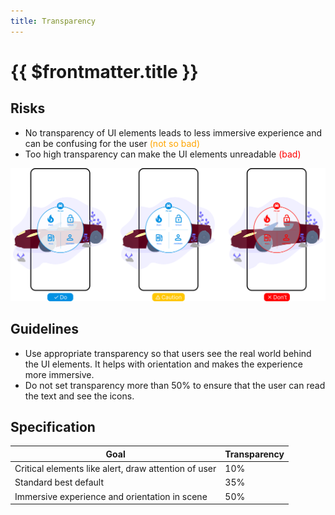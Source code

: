 ```yaml
---
title: Transparency
---
```


# {{ $frontmatter.title }}

## Risks

- No transparency of UI elements leads to less immersive experience and can be confusing for the user
  <span style="color: orange">(not so bad)</span>
- Too high transparency can make the UI elements unreadable <span style="color: red">(bad)</span>

<picture>
    <source srcset="../assets/guidelines/Transparency/Mobile.svg" media="(max-width: 576px)">
    <img src="../assets/guidelines/Transparency/Desktop.svg" alt="" class="do-dont-picture">
</picture>

## Guidelines

- Use appropriate transparency so that users see the real world behind the UI elements.
  It helps with orientation and makes the experience more immersive.
- Do not set transparency more than 50% to ensure that the user can read the text and see the icons.

## Specification

| Goal                                                 | Transparency |
| ---------------------------------------------------- | ------------ |
| Critical elements like alert, draw attention of user | 10%          |
| Standard best default                                | 35%          |
| Immersive experience and orientation in scene        | 50%          |
